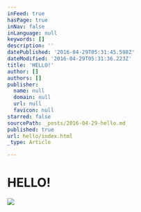 ```yaml
---
inFeed: true
hasPage: true
inNav: false
inLanguage: null
keywords: []
description: ''
datePublished: '2016-04-29T05:31:45.598Z'
dateModified: '2016-04-29T05:31:36.223Z'
title: 'HELLO!'
author: []
authors: []
publisher:
  name: null
  domain: null
  url: null
  favicon: null
starred: false
sourcePath: _posts/2016-04-29-hello.md
published: true
url: hello/index.html
_type: Article

---
```

# HELLO!
![](https://the-grid-user-content.s3-us-west-2.amazonaws.com/a6554dc6-c031-4e25-9570-f66477f9cb57.jpg)
